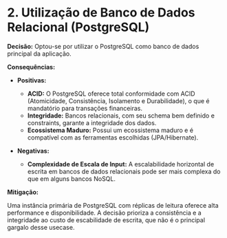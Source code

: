 # 2. Utilização de Banco de Dados Relacional (PostgreSQL)

**Decisão:**
Optou-se por utilizar o PostgreSQL como banco de dados principal da aplicação.

**Consequências:**
* **Positivas:**
    * **ACID:** O PostgreSQL oferece total conformidade com ACID (Atomicidade, Consistência, Isolamento e Durabilidade), o que é mandatório para transações financeiras.
    * **Integridade:** Bancos relacionais, com seu schema bem definido e constraints, garante a integridade dos dados.
    * **Ecossistema Maduro:** Possui um ecossistema maduro e é compatível com as ferramentas escolhidas (JPA/Hibernate).

* **Negativas:**
    * **Complexidade de Escala de Input:** A escalabilidade horizontal de escrita em bancos de dados relacionais pode ser mais complexa do que em alguns bancos NoSQL.

**Mitigação:**

Uma instância primária de PostgreSQL com réplicas de leitura oferece alta performance e disponibilidade. A decisão prioriza a consistência e a integridade ao custo de escabilidade de escrita, que não é o principal gargalo desse usecase.